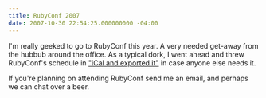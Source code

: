 ```yaml
---
title: RubyConf 2007
date: 2007-10-30 22:54:25.000000000 -04:00
---
```

I'm really geeked to go to RubyConf this year. A very needed get-away from the hubbub around the office. As a typical dork, I went ahead and threw RubyConf's schedule in ["iCal and exported it"](/assets/2007/10/31/RubyConf.ics) in case anyone else needs it.

If you're planning on attending RubyConf send me an email, and perhaps we can chat over a beer.
